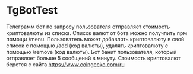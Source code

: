 # TgBotTest

Телеграмм бот по запросу пользователя отправляет стоимость криптовалюты из списка. Список валют от бота можно получпить прм помощи /menu. Пользователь может добавлять криптовалюту в свой список с помощью /add (код валюты), удалять криптовалюту с помощью /remove (код валюты). Бот банит пользователя, который отправляет больше 5 сообщений в минуту. Стоимость криптовалют берется с сайта https://www.coingecko.com/ru
